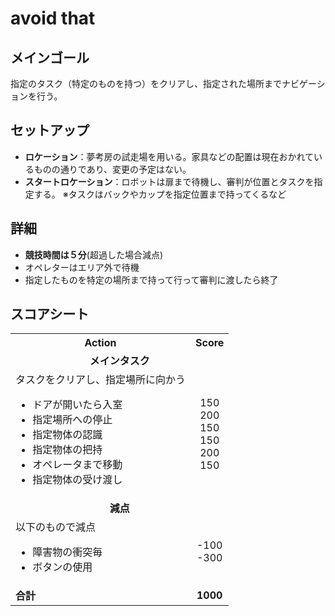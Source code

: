 # avoid that
## メインゴール
指定のタスク（特定のものを持つ）をクリアし、指定された場所までナビゲーションを行う。
## セットアップ
- **ロケーション**：夢考房の試走場を用いる。家具などの配置は現在おかれているものの通りであり、変更の予定はない。
- **スタートロケーション**：ロボットは扉まで待機し、審判が位置とタスクを指定する。
※タスクはバックやカップを指定位置まで持ってくるなど
## 詳細
- **競技時間は５分**(超過した場合減点)
- オペレターはエリア外で待機
- 指定したものを特定の場所まで持って行って審判に渡したら終了
## スコアシート
<table>
    <tr>
      <th> <b>Action</b> </th>
      <th> <b>Score</b> </th>
    </tr>
    <tr>
        <td colspan="2" align="center"> <b>メインタスク</b> </td>
    </tr>
  <tr>
    <td> タスクをクリアし、指定場所に向かう <br> 
      <ul>
        <li> ドアが開いたら入室 </li>
        <li> 指定場所への停止 </li>
        <li> 指定物体の認識 </li>
        <li> 指定物体の把持</li>
        <li> オペレータまで移動</li>
        <li> 指定物体の受け渡し </li>
        <td align="center"> 150 <br> 200 <br> 150 <br> 150 <br> 200 <br> 150 </td>
      </ul> 
    </td>
  </tr>
    <tr>
    <td colspan="2" align="center"> <b>減点</b> </td>
    </tr>
      <tr>
    <td> 以下のもので減点 <br> 
      <ul>
        <li> 障害物の衝突毎 </li>
        <li> ボタンの使用</li>
        <td align="center"> -100 <br> -300 <br> </td>
      </ul> 
    </td>
  </tr>
    <tr>
      <td> <b>合計</b> </td>
      <td align="center"> <b>1000</b> </td>
    </tr>
</table>
